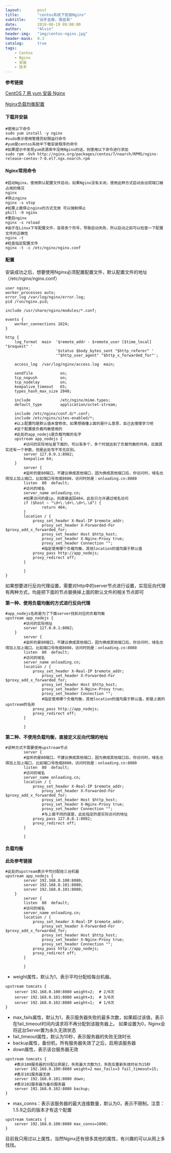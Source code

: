 ```yaml
---
layout:       post
title:        "centos系统下安装Nginx"
subtitle:     "动手去做，很容易"
date:         2018-08-19 09:00:00
author:       "Alvin"
header-img:   "img/centos-nginx.jpg"
header-mask:  0.3
catalog:      true
tags:
    - Centos
    - Nginx
    - 安装
    - 技术
---
```


**参考链接**

[CentOS 7 用 yum 安装 Nginx](http://chaishiwei.com/blog/1281.html)

[Nginx负载均衡配置](https://blog.csdn.net/xyang81/article/details/51702900)

#### 下载并安装
```
#使用以下命令
sudo yum install -y nginx
#sudo表示使用管理员权限运行命令
#yum是centos系统中下载安装程序的命令
#如果提示中发现yum资源库中没用Nginx的话，则使用以下命令进行添加
sudo rpm -Uvh http://nginx.org/packages/centos/7/noarch/RPMS/nginx-release-centos-7-0.el7.ngx.noarch.rpm
```
#### Nginx常用命令

```
#启动Nginx，使用默认配置文件启动，如果Nginx没有关闭，使用此种方式启动会出现端口被占用的情况
nginx
#停止nginx
nginx -s stop
#如果上面停止nginx的方式无效 可以强制停止
pkill -9 nginx
#重启nginx
nginx -s reload
#由于在Linux下写配置文件，容易丢个符号，导致启动失败，所以启动之前可以检查一下配置文件的正确性
nginx -t
#检查指定配置文件
nginx -t -c /etc/nginx/nginx.conf
```


#### 配置
安装成功之后，想要使用Nginx必须配置配置文件，默认配置文件的地址（/etc/nginx/nginx.conf）


```
user nginx;
worker_processes auto;
error_log /var/log/nginx/error.log;
pid /run/nginx.pid;

include /usr/share/nginx/modules/*.conf;

events {
    worker_connections 1024;
}

http {
    log_format  main  '$remote_addr - $remote_user [$time_local] "$request" '
                      '$status $body_bytes_sent "$http_referer" '
                      '"$http_user_agent" "$http_x_forwarded_for"';

    access_log  /var/log/nginx/access.log  main;

    sendfile            on;
    tcp_nopush          on;
    tcp_nodelay         on;
    keepalive_timeout   65;
    types_hash_max_size 2048;

    include             /etc/nginx/mime.types;
    default_type        application/octet-stream;

	include /etc/nginx/conf.d/*.conf;
	include /etc/nginx/sites-enabled/*;
    #以上配置均是默认值未曾修改，如果想搞懂上面的是什么意思，自己去慢慢学习吧
    #这个配置是负载均衡使用的
    #此处的app_nodejs是负载均衡的名字
	upstream app_nodejs {
	    #访问的实际地址是下面的，可以有多个，多个时就达到了负载均衡的作用，后面其实还有一个参数，但是此处写不写无区别。
		server 127.0.0.1:8082;
		keepalive 64;
	}
    	server {
    	#监听的是80端口，不建议换成其他端口，因为换成其他端口后，你访问时，域名也得加上加上端口，比如端口号改成8080，访问时则是：onloading.cn:8080
        listen	80	default;
        #访问的域名
		server_name onloading.cn; 
		#如果访问的是ip，则直接返回404，此处只允许通过域名访问
		if ($host ~ "\d+\.\d+\.\d+\.\d") {
    			return 404;
		}
		location / {
			proxy_set_header X-Real-IP $remote_addr;
        		proxy_set_header X-Forwarded-For $proxy_add_x_forwarded_for;
        		proxy_set_header Host $http_host;
        		proxy_set_header X-Nginx-Proxy true;
        		proxy_set_header Connection "";
        		#指定使用哪个负载均衡，其他location的值均属于默认值
			proxy_pass http://app_nodejs;
			proxy_redirect off;
		}

    	}
}

```
如果想要进行反向代理设置，需要对http中的server节点进行设置，实现反向代理有两种方式，均是把下面的节点替换掉上面的默认文件的相关节点即可

**第一种、使用负载均衡的方式进行反向代理**
```
#app_nodejs名称是为了下面server找到对应的负载均衡
upstream app_nodejs {
	    #访问的实际地址
		server 127.0.0.1:8082;
	}
    	server {
    	#监听的是80端口，不建议换成其他端口，因为换成其他端口后，你访问时，域名也得加上加上端口，比如端口号改成8080，访问时则是：onloading.cn:8080
        listen	80	default;
        #访问的域名
		server_name onloading.cn; 
		location / {
			proxy_set_header X-Real-IP $remote_addr;
        		proxy_set_header X-Forwarded-For $proxy_add_x_forwarded_for;
        		proxy_set_header Host $http_host;
        		proxy_set_header X-Nginx-Proxy true;
        		proxy_set_header Connection "";
        		#指定使用哪个负载均衡，其他location的值均属于默认值，即是上面的upstream的名称
			proxy_pass http://app_nodejs;
			proxy_redirect off;
		}

    	}
```

**第二种、不使用负载均衡，直接定义反向代理的地址**


```
#该种方式不需要使用upstream节点
    	server {
    	#监听的是80端口，不建议换成其他端口，因为换成其他端口后，你访问时，域名也得加上加上端口，比如端口号改成8080，访问时则是：onloading.cn:8080
        listen	80	default;
        #访问的域名
		server_name onloading.cn; 
		location / {
			proxy_set_header X-Real-IP $remote_addr;
        		proxy_set_header X-Forwarded-For $proxy_add_x_forwarded_for;
        		proxy_set_header Host $http_host;
        		proxy_set_header X-Nginx-Proxy true;
        		proxy_set_header Connection "";
        		#与上面不同的就是，此处指定的是实际访问的地址
			proxy_pass 127.0.0.1:8082;
			proxy_redirect off;
		}

    	}
```

#### 负载均衡
**此处参考链接**

```
#此处的upstream表示平均分配给三台机器
upstream app_nodejs {
		server 192.168.0.100:8080;
		server 192.168.0.101:8080;
		server 192.168.0.101:8080;
	}
    	server {
        listen	80	default;
        #访问的域名
		server_name onloading.cn; 
		location / {
			proxy_set_header X-Real-IP $remote_addr;
        		proxy_set_header X-Forwarded-For $proxy_add_x_forwarded_for;
        		proxy_set_header Host $http_host;
        		proxy_set_header X-Nginx-Proxy true;
        		proxy_set_header Connection "";
			proxy_pass http://app_nodejs;
			proxy_redirect off;
		}

    	}
```
* weight属性，默认为1，表示平均分配给每台机器。


```
upstream tomcats {
    server 192.168.0.100:8080 weight=2;  # 2/6次
    server 192.168.0.101:8080 weight=3;  # 3/6次
    server 192.168.0.102:8080 weight=1;  # 1/6次
}
```
* max_fails属性，默认为1，表示服务器失败的最多次数，如果超过该值，表示在fail_timeout时间内请求将不再分配到该服务器上。 如果设置为0，Nginx会将这台Server置为永久无效状态
* fail_timeout属性，默认为10秒，表示服务器的失败无效时长
* backup属性，备份机，所有服务器失效了之后，启用该服务器
* down属性，表示该台服务器无效


```
upstream tomcats {
    #表示100服务器的分配比例是2，失败最大次数为3，失败后重新失效时长为15秒
    server 192.168.0.100:8080 weight=2 max_fails=3 fail_timeout=15;
    #表示101服务器无效
    server 192.168.0.101:8080 down;
    #表示102服务器为备份服务器
    server 192.168.0.102:8080 backup;
}
```
* max_conns：表示该服务器的最大连接数量，默认为0，表示不限制。注意：1.5.9之后的版本才有这个配置


```
upstream tomcats {
    server 192.168.0.100:8080 max_conns=1000;
}
```

目前我只用过以上属性，当然Nginx还有很多其他的属性，有兴趣的可以从网上多找找。






